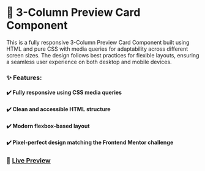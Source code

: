 # 📌 3-Column Preview Card Component
This is a fully responsive 3-Column Preview Card Component built using HTML and pure CSS with media queries for adaptability across different screen sizes. The design follows best practices for flexible layouts, ensuring a seamless user experience on both desktop and mobile devices.

### ✨ Features:
#### ✔️ Fully responsive using CSS media queries
#### ✔️ Clean and accessible HTML structure
#### ✔️ Modern flexbox-based layout
#### ✔️ Pixel-perfect design matching the Frontend Mentor challenge

### 🔗 <a href="https://raw.githack.com/tufailashraf/Frontend-Mentor-Projects/main/3-column-preview-card-component/index.html" target="_blank">Live Preview</a>
